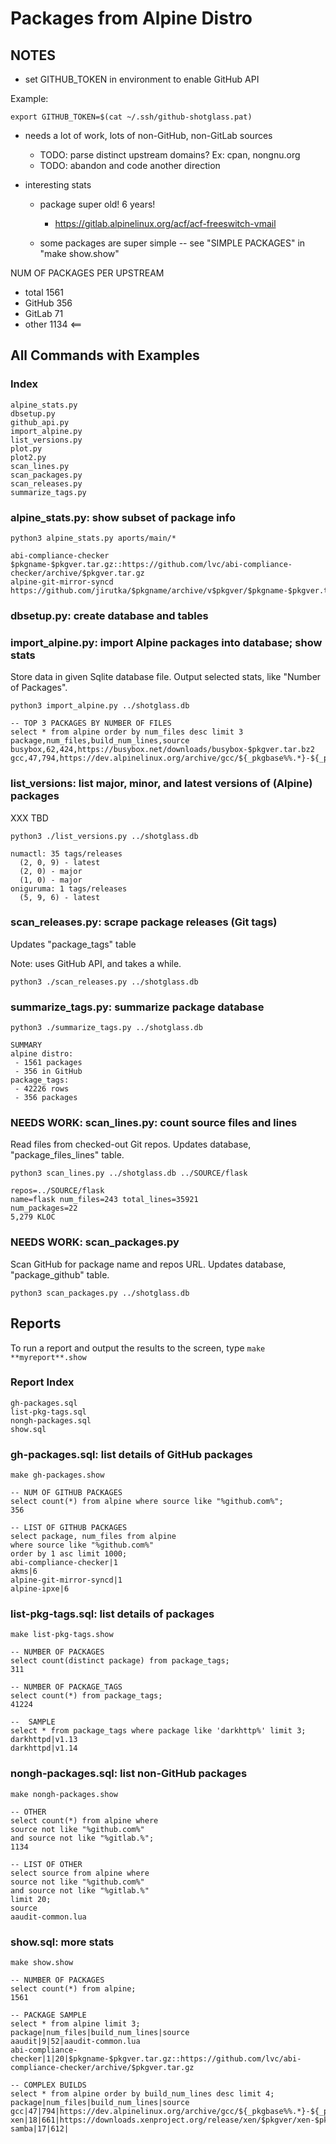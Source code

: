 # Packages from Alpine Distro

## NOTES

* set GITHUB_TOKEN in environment to enable GitHub API

Example:

    export GITHUB_TOKEN=$(cat ~/.ssh/github-shotglass.pat)

* needs a lot of work, lots of non-GitHub, non-GitLab sources
  * TODO: parse distinct upstream domains? Ex: cpan, nongnu.org
  * TODO: abandon and code another direction

* interesting stats
  * package super old! 6 years!
    * https://gitlab.alpinelinux.org/acf/acf-freeswitch-vmail

  * some packages are super simple -- see "SIMPLE PACKAGES" in "make show.show"

NUM OF PACKAGES PER UPSTREAM
- total 1561
- GitHub 356
- GitLab 71
- other 1134  <==

## All Commands with Examples

### Index

    alpine_stats.py
    dbsetup.py
    github_api.py
    import_alpine.py
    list_versions.py
    plot.py
    plot2.py
    scan_lines.py
    scan_packages.py
    scan_releases.py
    summarize_tags.py

### alpine_stats.py: show subset of package info

    python3 alpine_stats.py aports/main/*

    abi-compliance-checker $pkgname-$pkgver.tar.gz::https://github.com/lvc/abi-compliance-checker/archive/$pkgver.tar.gz
    alpine-git-mirror-syncd https://github.com/jirutka/$pkgname/archive/v$pkgver/$pkgname-$pkgver.tar.gz

### dbsetup.py: create database and tables

### import_alpine.py: import Alpine packages into database; show stats

Store data in given Sqlite database file. Output selected stats, like "Number of Packages".

    python3 import_alpine.py ../shotglass.db

    -- TOP 3 PACKAGES BY NUMBER OF FILES
    select * from alpine order by num_files desc limit 3
    package,num_files,build_num_lines,source
    busybox,62,424,https://busybox.net/downloads/busybox-$pkgver.tar.bz2
    gcc,47,794,https://dev.alpinelinux.org/archive/gcc/${_pkgbase%%.*}-${_pkgsnap}/gcc-${_pkgbase%%.*}-${_pkgsnap}.tar.xz

### list_versions: list major, minor, and latest versions of (Alpine) packages

XXX TBD

    python3 ./list_versions.py ../shotglass.db

    numactl: 35 tags/releases
      (2, 0, 9) - latest
      (2, 0) - major
      (1, 0) - major
    oniguruma: 1 tags/releases
      (5, 9, 6) - latest
 
### scan_releases.py: scrape package releases (Git tags)

Updates "package_tags" table

Note: uses GitHub API, and takes a while.

    python3 ./scan_releases.py ../shotglass.db

### summarize_tags.py: summarize package database

    python3 ./summarize_tags.py ../shotglass.db

    SUMMARY
    alpine distro:
     - 1561 packages
     - 356 in GitHub
    package_tags:
     - 42226 rows
     - 356 packages
     
### NEEDS WORK: scan_lines.py: count source files and lines

Read files from checked-out Git repos.
Updates database, "package_files_lines" table.

    python3 scan_lines.py ../shotglass.db ../SOURCE/flask
    
    repos=../SOURCE/flask
    name=flask num_files=243 total_lines=35921
    num_packages=22
    5,279 KLOC

### NEEDS WORK: scan_packages.py

Scan GitHub for package name and repos URL.
Updates database, "package_github" table.

    python3 scan_packages.py ../shotglass.db

## Reports

To run a report and output the results to the screen, type `make **myreport**.show` 

### Report Index

    gh-packages.sql
    list-pkg-tags.sql
    nongh-packages.sql
    show.sql

### gh-packages.sql: list details of GitHub packages

    make gh-packages.show

    -- NUM OF GITHUB PACKAGES
    select count(*) from alpine where source like "%github.com%";
    356

    -- LIST OF GITHUB PACKAGES
    select package, num_files from alpine
    where source like "%github.com%"
    order by 1 asc limit 1000;
    abi-compliance-checker|1
    akms|6
    alpine-git-mirror-syncd|1
    alpine-ipxe|6

### list-pkg-tags.sql: list details of packages

    make list-pkg-tags.show

    -- NUMBER OF PACKAGES
    select count(distinct package) from package_tags;
    311

    -- NUMBER OF PACKAGE_TAGS
    select count(*) from package_tags;
    41224

    --  SAMPLE
    select * from package_tags where package like 'darkhttp%' limit 3;
    darkhttpd|v1.13
    darkhttpd|v1.14


### nongh-packages.sql: list non-GitHub packages

    make nongh-packages.show

    -- OTHER
    select count(*) from alpine where
    source not like "%github.com%"
    and source not like "%gitlab.%";
    1134

    -- LIST OF OTHER
    select source from alpine where
    source not like "%github.com%"
    and source not like "%gitlab.%"
    limit 20;
    source
    aaudit-common.lua

### show.sql: more stats

    make show.show

    -- NUMBER OF PACKAGES
    select count(*) from alpine;
    1561

    -- PACKAGE SAMPLE
    select * from alpine limit 3;
    package|num_files|build_num_lines|source
    aaudit|9|52|aaudit-common.lua
    abi-compliance-checker|1|20|$pkgname-$pkgver.tar.gz::https://github.com/lvc/abi-compliance-checker/archive/$pkgver.tar.gz

    -- COMPLEX BUILDS
    select * from alpine order by build_num_lines desc limit 4;
    package|num_files|build_num_lines|source
    gcc|47|794|https://dev.alpinelinux.org/archive/gcc/${_pkgbase%%.*}-${_pkgsnap}/gcc-${_pkgbase%%.*}-${_pkgsnap}.tar.xz
    xen|18|661|https://downloads.xenproject.org/release/xen/$pkgver/xen-$pkgver.tar.gz
    samba|17|612|
